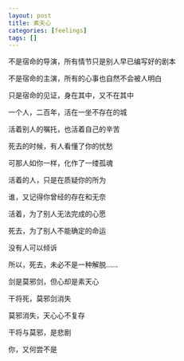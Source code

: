 ```yaml
---
layout: post
title: 素天心
categories: [feelings]
tags: []
---
```


不是宿命的导演，所有情节只是别人早已编写好的剧本

不是宿命的主演，所有的心事也自然不会被人明白

只是宿命的见证，身在其中，又不在其中

一个人，二百年，活在一坐不存在的城

活着别人的嘱托，也活着自己的辛苦

死去的时候，有人看懂了你的忧愁

可那人如你一样，化作了一缕孤魂

活着的人，只是在质疑你的所为

谁，又记得你曾经的存在和无奈

活着，为了别人无法完成的心愿

死去，为了别人不能确定的命运

没有人可以倾诉

所以，死去，未必不是一种解脱……

剑是莫邪剑，但心却是素天心

干将死，莫邪剑消失

莫邪消失，天心心不复存

干将与莫邪，是悲剧

你，又何尝不是
